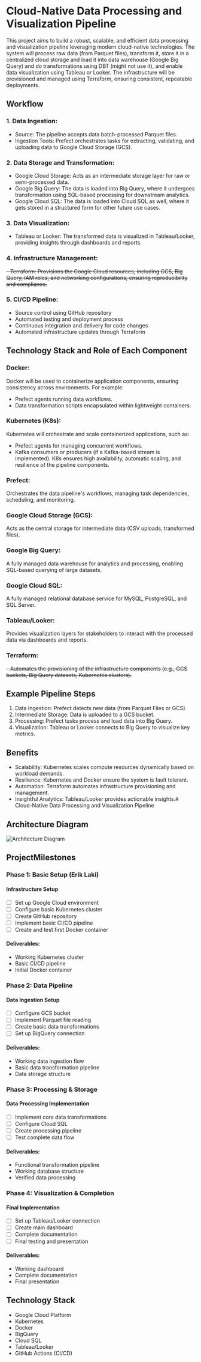 # Cloud-Native Data Processing and Visualization Pipeline

This project aims to build a robust, scalable, and efficient data processing and visualization pipeline leveraging modern cloud-native technologies. The system will process raw data (from Parquet files), transform it, store it in a centralized cloud storage and load it into data warehouse (Google Big Query) and do transformations using DBT (might not use it), and enable data visualization using Tableau or Looker. The infrastructure will be provisioned and managed using Terraform, ensuring consistent, repeatable deployments.

## Workflow

### 1. Data Ingestion:
- Source: The pipeline accepts data batch-processed Parquet files.
- Ingestion Tools: Prefect orchestrates tasks for extracting, validating, and uploading data to Google Cloud Storage (GCS).

### 2. Data Storage and Transformation:
- Google Cloud Storage: Acts as an intermediate storage layer for raw or semi-processed data.
- Google Big Query: The data is loaded into Big Query, where it undergoes transformation using SQL-based processing for downstream analytics.
- Google Cloud SQL: The data is loaded into Cloud SQL as well, where it gets stored in a structured form for other future use cases.

### 3. Data Visualization:
- Tableau or Looker: The transformed data is visualized in Tableau/Looker, providing insights through dashboards and reports.

### 4. Infrastructure Management:
~~- Terraform: Provisions the Google Cloud resources, including GCS, Big Query, IAM roles, and networking configurations, ensuring reproducibility and compliance.~~

### 5. CI/CD Pipeline:
- Source control using GitHub repository
- Automated testing and deployment process
- Continuous integration and delivery for code changes
- Automated infrastructure updates through Terraform

## Technology Stack and Role of Each Component

### Docker:
Docker will be used to containerize application components, ensuring consistency across environments. For example:
- Prefect agents running data workflows.
- Data transformation scripts encapsulated within lightweight containers.

### Kubernetes (K8s):
Kubernetes will orchestrate and scale containerized applications, such as:
- Prefect agents for managing concurrent workflows.
- Kafka consumers or producers (if a Kafka-based stream is implemented).
K8s ensures high availability, automatic scaling, and resilience of the pipeline components.

### Prefect:
Orchestrates the data pipeline's workflows, managing task dependencies, scheduling, and monitoring.

### Google Cloud Storage (GCS):
Acts as the central storage for intermediate data (CSV uploads, transformed files).

### Google Big Query:
A fully managed data warehouse for analytics and processing, enabling SQL-based querying of large datasets.

### Google Cloud SQL:
A fully managed relational database service for MySQL, PostgreSQL, and SQL Server.

### Tableau/Looker:
Provides visualization layers for stakeholders to interact with the processed data via dashboards and reports.

 ### Terraform:
~~- Automates the provisioning of the infrastructure components (e.g., GCS buckets, Big Query datasets, Kubernetes clusters).~~

## Example Pipeline Steps
1. Data Ingestion: Prefect detects new data (from Parquet Files or GCS).
2. Intermediate Storage: Data is uploaded to a GCS bucket.
3. Processing: Prefect tasks process and load data into Big Query.
4. Visualization: Tableau or Looker connects to Big Query to visualize key metrics.

## Benefits
- Scalability: Kubernetes scales compute resources dynamically based on workload demands.
- Resilience: Kubernetes and Docker ensure the system is fault tolerant.
- Automation: Terraform automates infrastructure provisioning and management.
- Insightful Analytics: Tableau/Looker provides actionable insights.# Cloud-Native Data Processing and Visualization Pipeline

## Architecture Diagram
![Architecture Diagram](./architecture_diagram.png)

## ProjectMilestones

### Phase 1: Basic Setup (Erik Laki)
#### Infrastructure Setup
- [ ] Set up Google Cloud environment
- [ ] Configure basic Kubernetes cluster
- [ ] Create GitHub repository
- [ ] Implement basic CI/CD pipeline
- [ ] Create and test first Docker container

#### Deliverables:
* Working Kubernetes cluster
* Basic CI/CD pipeline
* Initial Docker container

### Phase 2: Data Pipeline 
#### Data Ingestion Setup
- [ ] Configure GCS bucket
- [ ] Implement Parquet file reading
- [ ] Create basic data transformations
- [ ] Set up BigQuery connection

#### Deliverables:
* Working data ingestion flow
* Basic data transformation pipeline
* Data storage structure

### Phase 3: Processing & Storage 
#### Data Processing Implementation
- [ ] Implement core data transformations
- [ ] Configure Cloud SQL
- [ ] Create processing pipeline
- [ ] Test complete data flow

#### Deliverables:
* Functional transformation pipeline
* Working database structure
* Verified data processing

### Phase 4: Visualization & Completion
#### Final Implementation
- [ ] Set up Tableau/Looker connection
- [ ] Create main dashboard
- [ ] Complete documentation
- [ ] Final testing and presentation

#### Deliverables:
* Working dashboard
* Complete documentation
* Final presentation

## Technology Stack
* Google Cloud Platform
* Kubernetes
* Docker
* BigQuery
* Cloud SQL
* Tableau/Looker
* GitHub Actions (CI/CD)